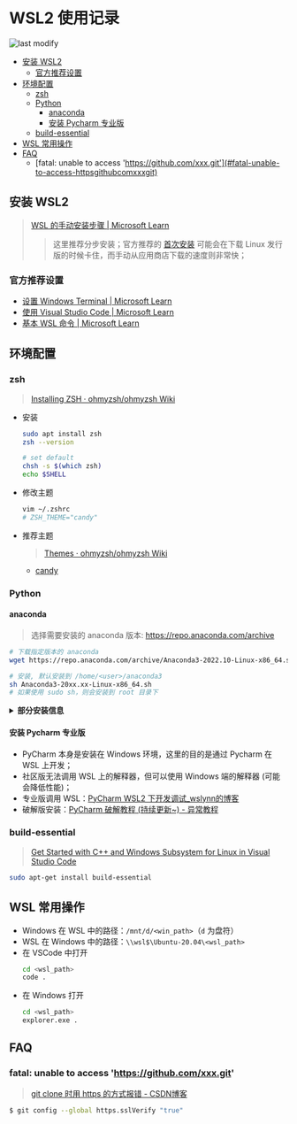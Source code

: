 WSL2 使用记录
===
<!--START_SECTION:badge-->

![last modify](https://img.shields.io/static/v1?label=last%20modify&message=2022-12-09%2016%3A14%3A59&color=yellowgreen&style=flat-square)

<!--END_SECTION:badge-->

<!-- TOC -->
- [安装 WSL2](#安装-wsl2)
    - [官方推荐设置](#官方推荐设置)
- [环境配置](#环境配置)
    - [zsh](#zsh)
    - [Python](#python)
        - [anaconda](#anaconda)
        - [安装 Pycharm 专业版](#安装-pycharm-专业版)
    - [build-essential](#build-essential)
- [WSL 常用操作](#wsl-常用操作)
- [FAQ](#faq)
    - [fatal: unable to access 'https://github.com/xxx.git'](#fatal-unable-to-access-httpsgithubcomxxxgit)
<!-- TOC -->


## 安装 WSL2
> [WSL 的手动安装步骤 | Microsoft Learn](https://learn.microsoft.com/zh-cn/windows/wsl/install-manual)
>> 这里推荐分步安装；官方推荐的 [首次安装](https://learn.microsoft.com/zh-cn/windows/wsl/install) 可能会在下载 Linux 发行版的时候卡住，而手动从应用商店下载的速度则非常快；

### 官方推荐设置
- [设置 Windows Terminal | Microsoft Learn](https://learn.microsoft.com/zh-cn/windows/wsl/setup/environment#set-up-windows-terminal)
- [使用 Visual Studio Code | Microsoft Learn](https://learn.microsoft.com/zh-cn/windows/wsl/setup/environment#use-visual-studio-code)
- [基本 WSL 命令 | Microsoft Learn](https://learn.microsoft.com/zh-cn/windows/wsl/setup/environment#basic-wsl-commands)


## 环境配置

### zsh
> [Installing ZSH · ohmyzsh/ohmyzsh Wiki](https://github.com/ohmyzsh/ohmyzsh/wiki/Installing-ZSH) 

- 安装
    ```sh
    sudo apt install zsh
    zsh --version

    # set default
    chsh -s $(which zsh)
    echo $SHELL
    ```
- 修改主题
    ```sh
    vim ~/.zshrc 
    # ZSH_THEME="candy"
    ```
- 推荐主题
    > [Themes · ohmyzsh/ohmyzsh Wiki](https://github.com/ohmyzsh/ohmyzsh/wiki/Themes)
    - [candy](https://github.com/ohmyzsh/ohmyzsh/wiki/Themes#candy)


### Python

#### anaconda
> 选择需要安装的 anaconda 版本: https://repo.anaconda.com/archive
```sh
# 下载指定版本的 anaconda
wget https://repo.anaconda.com/archive/Anaconda3-2022.10-Linux-x86_64.sh

# 安装, 默认安装到 /home/<user>/anaconda3
sh Anaconda3-20xx.xx-Linux-x86_64.sh
# 如果使用 sudo sh，则会安装到 root 目录下
```

<details><summary><b> 部分安装信息 </b></summary>

```sh
Welcome to Anaconda3 2022.05

...

Do you accept the license terms? [yes|no]
[no] >>> yes

Anaconda3 will now be installed into this location:
/home/huay/anaconda3

  - Press ENTER to confirm the location
  - Press CTRL-C to abort the installation
  - Or specify a different location below

[/home/huay/anaconda3] >>>
PREFIX=/home/huay/anaconda3
Unpacking payload ...

...

## Package Plan ##

  environment location: /home/huay/anaconda3

  added / updated specs:
    ...

...

installation finished.
Do you wish the installer to initialize Anaconda3
by running conda init? [yes|no]
[no] >>> yes
no change     /home/huay/anaconda3/condabin/conda
no change     /home/huay/anaconda3/bin/conda
no change     /home/huay/anaconda3/bin/conda-env
no change     /home/huay/anaconda3/bin/activate
no change     /home/huay/anaconda3/bin/deactivate
no change     /home/huay/anaconda3/etc/profile.d/conda.sh
no change     /home/huay/anaconda3/etc/fish/conf.d/conda.fish
no change     /home/huay/anaconda3/shell/condabin/Conda.psm1
no change     /home/huay/anaconda3/shell/condabin/conda-hook.ps1
no change     /home/huay/anaconda3/lib/python3.9/site-packages/xontrib/conda.xsh
no change     /home/huay/anaconda3/etc/profile.d/conda.csh
modified      /home/huay/.bashrc

==> For changes to take effect, close and re-open your current shell. <==

If you'd prefer that conda's base environment not be activated on startup,
   set the auto_activate_base parameter to false:

conda config --set auto_activate_base false

Thank you for installing Anaconda3!
```

</details>


#### 安装 Pycharm 专业版
- PyCharm 本身是安装在 Windows 环境，这里的目的是通过 Pycharm 在 WSL 上开发；
- 社区版无法调用 WSL 上的解释器，但可以使用 Windows 端的解释器 (可能会降低性能)；
- 专业版调用 WSL：[PyCharm WSL2 下开发调试_wslynn的博客](https://blog.csdn.net/qq_38992249/article/details/122387097)
- 破解版安装：[PyCharm 破解教程 (持续更新~) - 异常教程](https://www.exception.site/essay/how-to-free-use-pycharm-2020)


### build-essential
> [Get Started with C++ and Windows Subsystem for Linux in Visual Studio Code](https://code.visualstudio.com/docs/cpp/config-wsl)
```sh
sudo apt-get install build-essential
```


## WSL 常用操作

- Windows 在 WSL 中的路径：`/mnt/d/<win_path>`（`d` 为盘符）
- WSL 在 Windows 中的路径：`\\wsl$\Ubuntu-20.04\<wsl_path>`
- 在 VSCode 中打开
    ```bash
    cd <wsl_path>
    code .
    ```
- 在 Windows 打开
    ```bash
    cd <wsl_path>
    explorer.exe .
    ``` 


## FAQ

### fatal: unable to access 'https://github.com/xxx.git'
> [git clone 时用 https 的方式报错 - CSDN博客](https://blog.csdn.net/wang2008start/article/details/118967723)
```sh
$ git config --global https.sslVerify "true"
```
